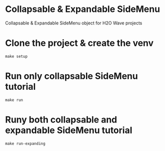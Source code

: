 # Collapsable & Expandable SideMenu
Collapsable & Expandable SideMenu object for H2O Wave projects

# Clone the project & create the venv
```
make setup
```

# Run only collapsable SideMenu tutorial
```
make run
```

# Runy both collapsable and expandable SideMenu tutorial
```
make run-expanding
```
